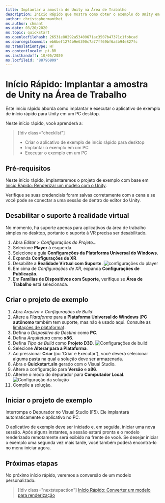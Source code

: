 ```yaml
---
title: Implantar a amostra de Unity na Área de Trabalho
description: Início Rápido que mostra como obter o exemplo do Unity em um PC desktop
author: christophermanthei
ms.author: chmant
ms.date: 03/20/2020
ms.topic: quickstart
ms.openlocfilehash: 26531e80292a53400671ac3507b47371c1fbbcad
ms.sourcegitcommit: eb6bef1274b9e6390c7a77ff69bf6a3b94e827fc
ms.translationtype: HT
ms.contentlocale: pt-BR
ms.lasthandoff: 10/05/2020
ms.locfileid: "88796809"
---
```

# <a name="quickstart-deploy-unity-sample-to-desktop"></a>Início Rápido: Implantar a amostra de Unity na Área de Trabalho

Este início rápido aborda como implantar e executar o aplicativo de exemplo de início rápido para Unity em um PC desktop.

Neste início rápido, você aprenderá a:

> [!div class="checklist"]
>
>* Criar o aplicativo de exemplo de início rápido para desktop
>* Implantar o exemplo em um PC
>* Executar o exemplo em um PC

## <a name="prerequisites"></a>Pré-requisitos

Neste início rápido, implantaremos o projeto de exemplo com base em [Início Rápido: Renderizar um modelo com o Unity](render-model.md).

Verifique se suas credenciais foram salvas corretamente com a cena e se você pode se conectar a uma sessão de dentro do editor do Unity.

## <a name="disable-virtual-reality-support"></a>Desabilitar o suporte à realidade virtual

No momento, há suporte apenas para aplicativos da área de trabalho simples no desktop, portanto o suporte à VR precisa ser desabilitado.

1. Abra *Editar > Configurações do Projeto...*
1. Selecione **Player** à esquerda.
1. Selecione a guia **Configurações da Plataforma Universal do Windows**.
1. Expanda **Configurações de XR**.
1. Desabilite a **Realidade Virtual com Suporte**.
    ![configurações do player](./media/unity-disable-xr.png)
1. Em cima de *Configurações de XR*, expanda **Configurações de Publicação**.
1. Em **Famílias de Dispositivos com Suporte**, verifique se **Área de Trabalho** está selecionada.

## <a name="build-the-sample-project"></a>Criar o projeto de exemplo

1. Abra *Arquivo > Configurações de Build*.
1. Altere a *Plataforma* para a **Plataforma Universal do Windows** (**PC autônomo** também tem suporte, mas não é usado aqui. Consulte as [limitações de plataforma](../reference/limits.md#platform-limitations)).
1. Defina o *Dispositivo de Destino* como **PC**.
1. Defina *Arquitetura* como **x86**.
1. Defina *Tipo de Build* como **Projeto D3D**.
  ![Configurações de build](./media/unity-build-settings-pc.png)
1. Selecione **Alterar para a Plataforma**.
1. Ao pressionar **Criar** (ou 'Criar e Executar'), você deverá selecionar alguma pasta na qual a solução deve ser armazenada.
1. Abra o **Quickstart.sln** gerado com o Visual Studio.
1. Altere a configuração para **Versão** e **x86**.
1. Alterne o modo do depurador para **Computador Local**.
  ![Configuração da solução](./media/unity-deploy-config-pc.png)
1. Compile a solução.

## <a name="launch-the-sample-project"></a>Iniciar o projeto de exemplo

Interrompa o Depurador no Visual Studio (F5). Ele implantará automaticamente o aplicativo no PC.

O aplicativo de exemplo deve ser iniciado e, em seguida, iniciar uma nova sessão. Após alguns instantes, a sessão estará pronta e o modelo renderizado remotamente será exibido na frente de você.
Se desejar iniciar o exemplo uma segunda vez mais tarde, você também poderá encontrá-lo no menu iniciar agora.

## <a name="next-steps"></a>Próximas etapas

No próximo início rápido, veremos a conversão de um modelo personalizado.

> [!div class="nextstepaction"]
> [Início Rápido: Converter um modelo para renderização](convert-model.md)
